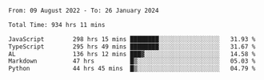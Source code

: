 
<!--START_SECTION:waka-->

```txt
From: 09 August 2022 - To: 26 January 2024

Total Time: 934 hrs 11 mins

JavaScript        298 hrs 15 mins ████████░░░░░░░░░░░░░░░░░   31.93 %
TypeScript        295 hrs 49 mins ████████░░░░░░░░░░░░░░░░░   31.67 %
AL                136 hrs 12 mins ███▓░░░░░░░░░░░░░░░░░░░░░   14.58 %
Markdown          47 hrs          █▒░░░░░░░░░░░░░░░░░░░░░░░   05.03 %
Python            44 hrs 45 mins  █▒░░░░░░░░░░░░░░░░░░░░░░░   04.79 %
```

<!--END_SECTION:waka-->











